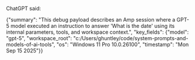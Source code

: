 ChatGPT said:

{"summary": "This debug payload describes an Amp session where a GPT-5 model executed an instruction to answer 'What is the date' using its internal parameters, tools, and workspace context.", "key_fields": {"model": "gpt-5", "workspace_root": "c:/Users/ghuntley/code/system-prompts-and-models-of-ai-tools", "os": "Windows 11 Pro 10.0.26100", "timestamp": "Mon Sep 15 2025"}}
